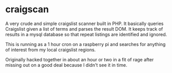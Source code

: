 # craigscan

A very crude and simple craigslist scanner built in PHP. It basically queries Craigslist given a list of terms and parses the result DOM. It keeps track of results in a mysql database so that repeat listings are identified and ignored. 

This is running as a 1 hour cron on a raspberry pi and searches for anything of interest from my local craigslist regions. 

Originally hacked together in about an hour or two in a fit of rage after missing out on a good deal because I didn't see it in time. 
